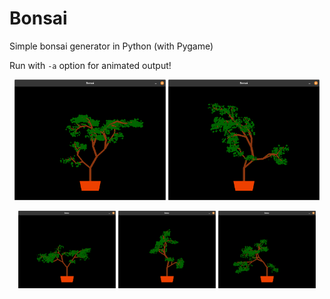 # Bonsai

Simple bonsai generator in Python (with Pygame)

Run with `-a` option for animated output!

<p float="left" align="middle">
  <img src="screenshots/1.png" width="48%" />
  <img src="screenshots/2.png" width="48%" />
</p>

<p float="left" align="middle">
  <img src="screenshots/3.png" width="31%" />
  <img src="screenshots/4.png" width="31%" />
  <img src="screenshots/5.png" width="31%" />
</p>

